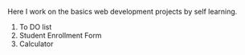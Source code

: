 Here I work on the basics web development projects by self learning.
1) To DO list
2) Student Enrollment Form 
3) Calculator
